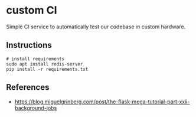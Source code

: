 # custom CI

Simple CI service to automatically test our codebase in
custom hardware.

## Instructions

```shell
# install requirements
sudo apt install redis-server
pip install -r requirements.txt
```

## References

* https://blog.miguelgrinberg.com/post/the-flask-mega-tutorial-part-xxii-background-jobs